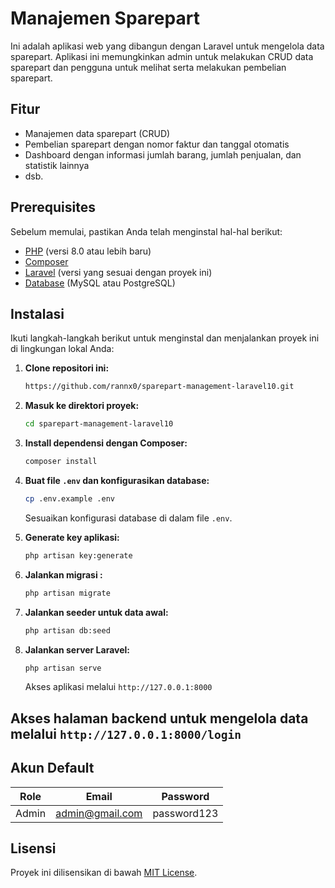 # Manajemen Sparepart

Ini adalah aplikasi web yang dibangun dengan Laravel untuk mengelola data sparepart. Aplikasi ini memungkinkan admin untuk melakukan CRUD data sparepart dan pengguna untuk melihat serta melakukan pembelian sparepart.

## Fitur

- Manajemen data sparepart (CRUD)
- Pembelian sparepart dengan nomor faktur dan tanggal otomatis
- Dashboard dengan informasi jumlah barang, jumlah penjualan, dan statistik lainnya
- dsb.

## Prerequisites

Sebelum memulai, pastikan Anda telah menginstal hal-hal berikut:

- [PHP](https://www.php.net/downloads) (versi 8.0 atau lebih baru)
- [Composer](https://getcomposer.org/download/)
- [Laravel](https://laravel.com/docs/) (versi yang sesuai dengan proyek ini)
- [Database](https://www.mysql.com/downloads/) (MySQL atau PostgreSQL)

## Instalasi

Ikuti langkah-langkah berikut untuk menginstal dan menjalankan proyek ini di lingkungan lokal Anda:

1. **Clone repositori ini:**
   ```bash
   https://github.com/rannx0/sparepart-management-laravel10.git
   ```

2. **Masuk ke direktori proyek:**
   ```bash
   cd sparepart-management-laravel10
   ```

3. **Install dependensi dengan Composer:**
   ```bash
   composer install
   ```

4. **Buat file `.env` dan konfigurasikan database:**
   ```bash
   cp .env.example .env
   ```
   Sesuaikan konfigurasi database di dalam file `.env`.

5. **Generate key aplikasi:**
   ```bash
   php artisan key:generate
   ```

6. **Jalankan migrasi :**
   ```bash
   php artisan migrate
   ```

7. **Jalankan seeder untuk data awal:**
   ```bash
   php artisan db:seed
   ```

8. **Jalankan server Laravel:**
   ```bash
   php artisan serve
   ```
   Akses aplikasi melalui `http://127.0.0.1:8000`


## Akses halaman backend untuk mengelola data melalui `http://127.0.0.1:8000/login`
## Akun Default

| Role     | Email            | Password |
|----------|-----------------|----------|
| Admin    | admin@gmail.com | password123 |

## Lisensi

Proyek ini dilisensikan di bawah [MIT License](LICENSE).

